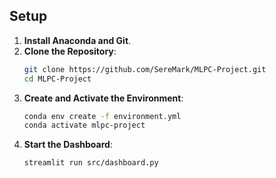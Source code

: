 ## Setup

1. **Install Anaconda and Git**.  
2. **Clone the Repository**:  
   ```bash
   git clone https://github.com/SereMark/MLPC-Project.git
   cd MLPC-Project
   ```
3. **Create and Activate the Environment**:  
   ```bash
   conda env create -f environment.yml
   conda activate mlpc-project
   ```
4. **Start the Dashboard**:  
   ```bash
   streamlit run src/dashboard.py
   ```
